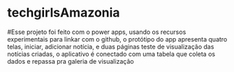 # techgirlsAmazonia

#Esse projeto foi feito com o power apps, usando os recursos experimentais para linkar com o github, o protótipo do app apresenta quatro telas, iniciar, adicionar notícia, e duas páginas teste de visualização 
das notícias criadas, o aplicativo é conectado com uma tabela que coleta os dados e repassa pra galeria de visualização
